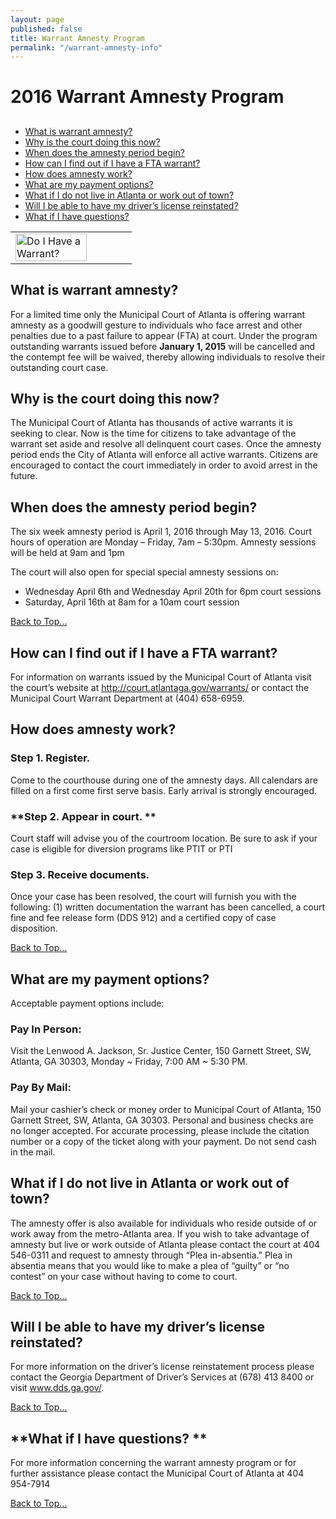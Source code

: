```yaml
---
layout: page
published: false
title: Warrant Amnesty Program
permalink: "/warrant-amnesty-info"
---
```



<a name="Top"></a>
#  2016 Warrant Amnesty Program

## 

* [What is warrant amnesty?](#1)
* [Why is the court doing this now?](#2)
* [When does the amnesty period begin?](#3)
* [How can I find out if I have a FTA warrant?](#4)
* [How does amnesty work?](#5)
* [What are my payment options?](#6)
* [What if I do not live in Atlanta or work out of town?](#7)
* [Will I be able to have my driver’s license reinstated?](#8)
* [What if I have questions?](#9)

<table>
<tr>
<td><a href="http://ditweb.atlantaga.gov/mcw/fta-cases.aspx" target="_blank"><img src="http://ditweb.atlantaga.gov/mcw/img/wr.png" alt="Do I Have a Warrant?" style="width: 80%; height: 80%"/></a> </td>

</tr>
</table>

##
## <a name="1"></a>**What is warrant amnesty?**
For a limited time only the Municipal Court of Atlanta is offering warrant amnesty as a goodwill gesture to individuals who face arrest and other penalties due to a past failure to appear (FTA) at court.  Under the program outstanding warrants issued before <b>January 1, 2015</b> will be cancelled and the contempt fee will be waived, thereby allowing individuals to resolve their outstanding court case. 
 
## <a name="2"></a>**Why is the court doing this now?**
The Municipal Court of Atlanta has thousands of active warrants it is seeking to clear. Now is the time for citizens to take advantage of the warrant set aside and resolve all delinquent court cases. Once the amnesty period ends the City of Atlanta will enforce all active warrants.  Citizens are encouraged to contact the court immediately in order to avoid arrest in the future.
 
## <a name="3"></a>**When does the amnesty period begin?**
The six week amnesty period is April 1, 2016 through May 13, 2016.  Court hours of operation are Monday – Friday, 7am – 5:30pm. Amnesty sessions will be held at 9am and 1pm
 
The court will also open for special special amnesty sessions on:
 
- Wednesday April 6th and Wednesday April 20th for 6pm court sessions
- Saturday, April 16th at 8am for a 10am court session
 
<a href="#Top"> Back to Top… </a>
 
## <a name="4"></a>**How can I find out if I have a FTA warrant?**
For information on warrants issued by the Municipal Court of Atlanta visit the court’s website at <a href="http://ditweb.atlantaga.gov/mcw/fta-cases.aspx" target="_blank">http://court.atlantaga.gov/warrants/</a> or contact the Municipal Court Warrant Department at (404) 658-6959.
 
## <a name="5"></a>**How does amnesty work?**
 
### **Step 1. Register.** 
Come to the courthouse during one of the amnesty days. All calendars are filled on a first come first serve basis. Early arrival is strongly encouraged.
 
 
### **Step 2. Appear in court. **
Court staff will advise you of the courtroom location. Be sure to ask if your case is eligible for diversion programs like PTIT or PTI
 
### **Step 3. Receive documents.**
Once your case has been resolved, the court will furnish you with the following: (1) written documentation the warrant has been cancelled, a court fine and fee release form (DDS 912) and a certified copy of case disposition.  
 
<a href="#Top"> Back to Top… </a>
 
## <a name="6"></a>**What are my payment options?**
Acceptable payment options include:
 
### **Pay In Person:**
Visit the Lenwood A. Jackson, Sr. Justice Center, 150 Garnett Street, SW, Atlanta, GA 30303, Monday ~ Friday, 7:00 AM ~ 5:30 PM. 
 
### **Pay By Mail:**   
Mail your cashier’s check or money order to Municipal Court of Atlanta, 150 Garnett Street, SW, Atlanta, GA 30303.  Personal and business checks are no longer accepted.  For accurate processing,
please include the citation number or a copy of the ticket along with your payment. Do not send cash in the mail. 
 
 
## <a name="7"></a>**What if I do not live in Atlanta or work out of town?**
The amnesty offer is also available for individuals who reside outside of or work away from the metro-Atlanta area. If you wish to take advantage of amnesty but live or work outside of Atlanta please contact the court at 404 546-0311 and request to amnesty through “Plea in-absentia.” Plea in absentia means that you would like to make a plea of “guilty” or “no contest” on your case without having to come to court.   
 
<a href="#Top"> Back to Top… </a>
 
## <a name="8"></a>**Will I be able to have my driver’s license reinstated?**
For more information on the driver’s license reinstatement process please contact the Georgia Department of Driver’s Services at (678) 413 8400 or visit <a href="www.dds.ga.gov" target="_blank">www.dds.ga.gov/</a>. 
 
<a href="#Top"> Back to Top… </a>
 
## <a name="9"></a>**What if I have questions? **
For more information concerning the warrant amnesty program or for further assistance please contact the Municipal Court of Atlanta at 404 954-7914
 
<a href="#Top"> Back to Top… </a>
